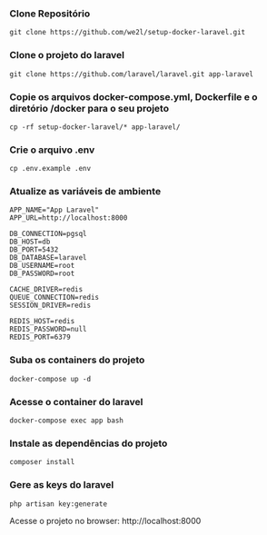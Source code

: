 ### Clone Repositório
````
git clone https://github.com/we2l/setup-docker-laravel.git
````

### Clone o projeto do laravel
````
git clone https://github.com/laravel/laravel.git app-laravel
````

### Copie os arquivos docker-compose.yml, Dockerfile e o diretório /docker para o seu projeto
````
cp -rf setup-docker-laravel/* app-laravel/
````

### Crie o arquivo .env
````
cp .env.example .env
````

### Atualize as variáveis de ambiente 
````
APP_NAME="App Laravel"
APP_URL=http://localhost:8000

DB_CONNECTION=pgsql
DB_HOST=db
DB_PORT=5432
DB_DATABASE=laravel
DB_USERNAME=root
DB_PASSWORD=root

CACHE_DRIVER=redis
QUEUE_CONNECTION=redis
SESSION_DRIVER=redis

REDIS_HOST=redis
REDIS_PASSWORD=null
REDIS_PORT=6379
````

### Suba os containers do projeto
````
docker-compose up -d
````

### Acesse o container do laravel
````
docker-compose exec app bash
````

### Instale as dependências do projeto
````
composer install
````

### Gere as keys do laravel
````
php artisan key:generate
````

Acesse o projeto no browser: http://localhost:8000